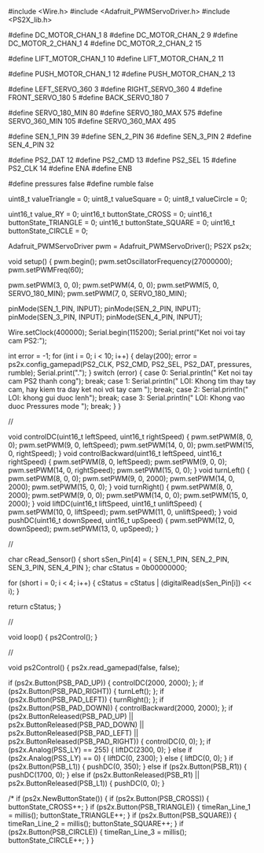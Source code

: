 #include <Wire.h>
#include <Adafruit_PWMServoDriver.h>
#include <PS2X_lib.h>

#define DC_MOTOR_CHAN_1 8
#define DC_MOTOR_CHAN_2 9
#define DC_MOTOR_2_CHAN_1 4
#define DC_MOTOR_2_CHAN_2 15

#define LIFT_MOTOR_CHAN_1 10
#define LIFT_MOTOR_CHAN_2 11

#define PUSH_MOTOR_CHAN_1 12
#define PUSH_MOTOR_CHAN_2 13

#define LEFT_SERVO_360 3
#define RIGHT_SERVO_360 4
#define FRONT_SERVO_180 5
#define BACK_SERVO_180 7

#define SERVO_180_MIN 80
#define SERVO_180_MAX 575
#define SERVO_360_MIN 105
#define SERVO_360_MAX 495

#define SEN_1_PIN 39
#define SEN_2_PIN 36
#define SEN_3_PIN 2
#define SEN_4_PIN 32

#define PS2_DAT 12
#define PS2_CMD 13
#define PS2_SEL 15
#define PS2_CLK 14
#define ENA
#define ENB 

#define pressures false
#define rumble false

uint8_t valueTriangle = 0;
uint8_t valueSquare = 0;
uint8_t valueCircle = 0;

uint16_t value_RY = 0;
uint16_t buttonState_CROSS = 0;
uint16_t buttonState_TRIANGLE = 0;
uint16_t buttonState_SQUARE = 0;
uint16_t buttonState_CIRCLE = 0;

Adafruit_PWMServoDriver pwm = Adafruit_PWMServoDriver();
PS2X ps2x;

void setup() {
  pwm.begin();
  pwm.setOscillatorFrequency(27000000);
  pwm.setPWMFreq(60);

  pwm.setPWM(3, 0, 0);
  pwm.setPWM(4, 0, 0);
  pwm.setPWM(5, 0, SERVO_180_MIN);
  pwm.setPWM(7, 0, SERVO_180_MIN);

  pinMode(SEN_1_PIN, INPUT);
  pinMode(SEN_2_PIN, INPUT);
  pinMode(SEN_3_PIN, INPUT);
  pinMode(SEN_4_PIN, INPUT);

  Wire.setClock(400000);
  Serial.begin(115200);
  Serial.print("Ket noi voi tay cam PS2:");

  int error = -1;
  for (int i = 0; i < 10; i++) {
    delay(200);
    error = ps2x.config_gamepad(PS2_CLK, PS2_CMD, PS2_SEL, PS2_DAT, pressures, rumble);
    Serial.print(".");
  }
  switch (error) {
    case 0:
      Serial.println(" Ket noi tay cam PS2 thanh cong");
      break;
    case 1:
      Serial.println(" LOI: Khong tim thay tay cam, hay kiem tra day ket noi vơi tay cam ");
      break;
    case 2:
      Serial.println(" LOI: khong gui duoc lenh");
      break;
    case 3:
      Serial.println(" LOI: Khong vao duoc Pressures mode ");
      break;
  }
}

//

void controlDC(uint16_t leftSpeed, uint16_t rightSpeed) {
  pwm.setPWM(8, 0, 0);
  pwm.setPWM(9, 0, leftSpeed);
  pwm.setPWM(14, 0, 0);
  pwm.setPWM(15, 0, rightSpeed);
}
void controlBackward(uint16_t leftSpeed, uint16_t rightSpeed) {
  pwm.setPWM(8, 0, leftSpeed);
  pwm.setPWM(9, 0, 0);
  pwm.setPWM(14, 0, rightSpeed);
  pwm.setPWM(15, 0, 0);
}
void turnLeft() {
  pwm.setPWM(8, 0, 0);
  pwm.setPWM(9, 0, 2000);
  pwm.setPWM(14, 0, 2000);
  pwm.setPWM(15, 0, 0);
}
void turnRight() {
  pwm.setPWM(8, 0, 2000);
  pwm.setPWM(9, 0, 0);
  pwm.setPWM(14, 0, 0);
  pwm.setPWM(15, 0, 2000);
}
void liftDC(uint16_t liftSpeed, uint16_t unliftSpeed) {
  pwm.setPWM(10, 0, liftSpeed);
  pwm.setPWM(11, 0, unliftSpeed);
}
void pushDC(uint16_t downSpeed, uint16_t upSpeed) {
  pwm.setPWM(12, 0, downSpeed);
  pwm.setPWM(13, 0, upSpeed);
}

//

char cRead_Sensor() {
  short sSen_Pin[4] = { SEN_1_PIN, SEN_2_PIN, SEN_3_PIN, SEN_4_PIN };
  char cStatus = 0b00000000;

  for (short i = 0; i < 4; i++) {
    cStatus = cStatus | (digitalRead(sSen_Pin[i]) << i);
  }

  return cStatus;
}

//

void loop() {
  ps2Control();
}

//

void ps2Control() {
  ps2x.read_gamepad(false, false);

  if (ps2x.Button(PSB_PAD_UP)) {
    controlDC(2000, 2000);
  };
  if (ps2x.Button(PSB_PAD_RIGHT)) {
    turnLeft();
  };
  if (ps2x.Button(PSB_PAD_LEFT)) {
    turnRight();
  };
  if (ps2x.Button(PSB_PAD_DOWN)) {
    controlBackward(2000, 2000);
  };
  if (ps2x.ButtonReleased(PSB_PAD_UP) || ps2x.ButtonReleased(PSB_PAD_DOWN) || ps2x.ButtonReleased(PSB_PAD_LEFT) || ps2x.ButtonReleased(PSB_PAD_RIGHT)) {
    controlDC(0, 0);
  };
  if (ps2x.Analog(PSS_LY) == 255) {
    liftDC(2300, 0);
  } else if (ps2x.Analog(PSS_LY) == 0) {
    liftDC(0, 2300);
  } else {
    liftDC(0, 0);
  }
  if (ps2x.Button(PSB_L1)) {
    pushDC(0, 350);
  } else if (ps2x.Button(PSB_R1)) {
    pushDC(1700, 0);
  } else if (ps2x.ButtonReleased(PSB_R1) || ps2x.ButtonReleased(PSB_L1)) {
    pushDC(0, 0);
  }

 /* if (ps2x.NewButtonState()) {
    if (ps2x.Button(PSB_CROSS)) {
      buttonState_CROSS++;
    }
    if (ps2x.Button(PSB_TRIANGLE)) {
      timeRan_Line_1 = millis();
      buttonState_TRIANGLE++;
    }
    if (ps2x.Button(PSB_SQUARE)) {
      timeRan_Line_2 = millis();
      buttonState_SQUARE++;
    }
    if (ps2x.Button(PSB_CIRCLE)) {
      timeRan_Line_3 = millis();
      buttonState_CIRCLE++;
    }
  }
 
